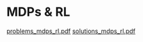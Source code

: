 # MDPs & RL

[problems_mdps_rl.pdf](problems_mdps_rl.pdf)
[solutions_mdps_rl.pdf](solutions_mdps_rl.pdf)